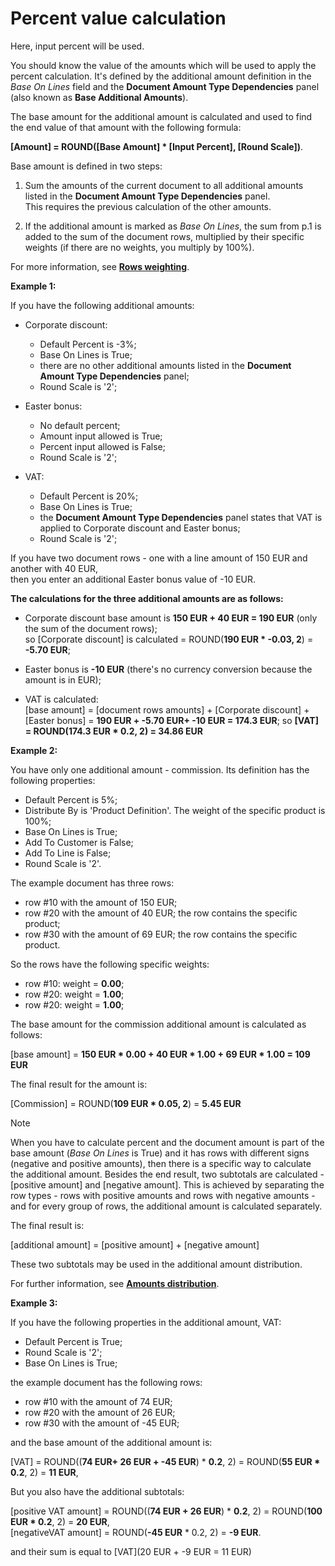 # Percent value calculation

Here, input percent will be used. 

You should know the value of the amounts which will be used to apply the percent calculation. It's defined by the additional amount definition in the *Base On Lines* field and the **Document Amount Type Dependencies** panel (also known as **Base Additional Amounts**). 

Тhe base amount for the additional amount is calculated and used to find the end value of that amount with the following formula:
 
**[Amount] = ROUND([Base Amount] * [Input Percent], [Round Scale])**.
 
Base amount is defined in two steps:

1. Sum the amounts of the current document to all additional amounts listed in the **Document Amount Type Dependencies** panel. <br>
This requires the previous calculation of the other amounts.

2. If the аdditional аmount is marked as _Base On Lines_, the sum from p.1 is added to the sum of the document rows, multiplied by their specific weights (if there are no weights, you multiply by 100%). 

For more information, see **[Rows weighting](https://docs.erp.net/tech/advanced/document-amounts/rows-weighting.html)**.


**Example 1:**

If you have the following additional amounts:

- Corporate discount:

    - Default Percent is -3%;
    - Base On Lines is True;
    - there are no other additional amounts listed in the **Document Amount Type Dependencies** panel;
    - Round Scale is '2';
    
- Easter bonus:

    - No default percent;
    - Amount input allowed is True;
    - Percent input allowed is False;
    - Round Scale is '2';
    
- VAT:

    - Default Percent is 20%; 
    - Base On Lines is True;
    - the **Document Amount Type Dependencies** panel states that VAT is applied to Corporate discount and Easter bonus;
    - Round Scale is '2';
 
If you have two document rows - one with a line amount of 150 EUR and another with 40 EUR, <br> then you enter an additional Easter bonus value of -10 EUR. 

**The calculations for the three additional amounts are as follows:**

- Corporate discount base amount is **150 EUR + 40 EUR = 190 EUR** (only the sum of the document rows);</br> so [Corporate discount] is calculated = ROUND(**190 EUR * -0.03, 2**) = **-5.70 EUR**;

- Easter bonus is **-10 EUR** (there's no currency conversion because the amount is in EUR);
- VAT is calculated:</br>
[base amount] = [document rows amounts] + [Corporate discount] + [Easter bonus]  = **190 EUR + -5.70 EUR+ -10 EUR = 174.3 EUR**; so **[VAT] = ROUND(174.3 EUR * 0.2, 2) = 34.86 EUR**
 
 
**Example 2:**

You have only one additional amount - commission. Its definition has the following properties:

- Default Percent is 5%;
- Distribute By is 'Product Definition'. The weight of the specific product is 100%;
- Base On Lines is True;
- Add To Customer is False;
- Add To Line is False;
- Round Scale is '2'.

The example document has three rows:

- row #10 with the amount of 150 EUR;
- row #20 with the amount of 40 EUR; the row contains the specific product;
- row #30 with the amount of 69 EUR; the row contains the specific product.

So the rows have the following specific weights:

- row #10: weight = **0.00**;
- row #20: weight = **1.00**;
- row #20: weight = **1.00**;
 
The base amount for the commission  additional amount is calculated as follows:

[base amount] = **150 EUR * 0.00 + 40 EUR * 1.00 + 69 EUR * 1.00 = 109 EUR**

The final result for the amount is:

[Commission] = ROUND(**109 EUR * 0.05, 2**) = **5.45 EUR**

>[!NOTE]
>
> When you have to calculate percent and the document amount is part of the base amount (*Base On Lines* is True) and it has rows with different signs (negative and positive amounts), then there is a specific way to calculate the additional amount. Besides the end result, two subtotals are calculated - [positive amount] and [negative amount]. This is achieved by separating the row types - rows with positive amounts and rows with negative amounts - and for every group of rows, the additional amount is calculated separately. 
> 
> Тhe final result is:
> 
> [additional amount] = [positive amount] + [negative amount]
> 
 These two subtotals may be used in the additional amount distribution. 
 
 For further information, see **[Amounts distribution](https://docs.erp.net/tech/advanced/document-amounts/amounts-distribution/index.html)**.

**Example 3:**

If you have the following properties in the additional amount, VAT:

- Default Percent is True;
- Round Scale is '2';
- Base On Lines is True;

the example document has the following rows:

- row #10 with the amount of 74 EUR;
- row #20 with the amount of 26 EUR;
- row #30 with the amount of -45 EUR;
 
and the base amount of the additional amount is:

[VAT] = ROUND((**74 EUR+ 26 EUR + -45 EUR**) * **0.2**, 2) = ROUND(**55 EUR * 0.2**, 2) = **11 EUR**,

But you also have the additional subtotals:

[positive VAT amount] = ROUND((**74 EUR + 26 EUR**) * **0.2**, 2) = ROUND(**100 EUR * 0.2**, 2) = **20 EUR**,<br>
[negativeVAT amount] = ROUND(**-45 EUR** * 0.2, 2) = **-9 EUR**.

and their sum is equal to [VAT](20 EUR + -9 EUR = 11 EUR)


